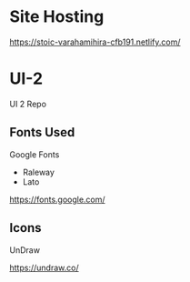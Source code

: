 # Site Hosting
https://stoic-varahamihira-cfb191.netlify.com/

# UI-2
UI 2 Repo

## Fonts Used

Google Fonts
- Raleway
- Lato

https://fonts.google.com/

## Icons

UnDraw

https://undraw.co/